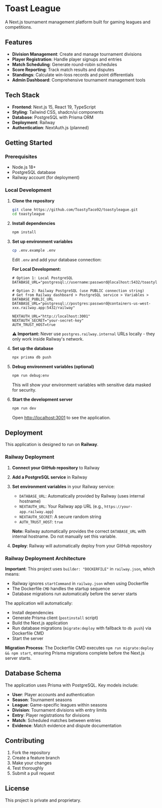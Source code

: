 # Toast League

A Next.js tournament management platform built for gaming leagues and competitions.

## Features

- **Division Management**: Create and manage tournament divisions
- **Player Registration**: Handle player signups and entries
- **Match Scheduling**: Generate round-robin schedules
- **Score Reporting**: Track match results and disputes
- **Standings**: Calculate win-loss records and point differentials
- **Admin Dashboard**: Comprehensive tournament management tools

## Tech Stack

- **Frontend**: Next.js 15, React 19, TypeScript
- **Styling**: Tailwind CSS, shadcn/ui components
- **Database**: PostgreSQL with Prisma ORM
- **Deployment**: Railway
- **Authentication**: NextAuth.js (planned)

## Getting Started

### Prerequisites

- Node.js 18+ 
- PostgreSQL database
- Railway account (for deployment)

### Local Development

1. **Clone the repository**
   ```bash
   git clone https://github.com/ToastyTaco92/toastyleague.git
   cd toastyleague
   ```

2. **Install dependencies**
   ```bash
   npm install
   ```

3. **Set up environment variables**
   ```bash
   cp .env.example .env
   ```
   
   Edit `.env` and add your database connection:
   
   **For Local Development:**
   ```env
   # Option 1: Local PostgreSQL
   DATABASE_URL="postgresql://username:password@localhost:5432/toastyleague"
   
   # Option 2: Railway PostgreSQL (use PUBLIC connection string)
   # Get from Railway dashboard > PostgreSQL service > Variables > DATABASE_PUBLIC_URL
   DATABASE_URL="postgresql://postgres:password@containers-us-west-xxx.railway.app:5432/railway"
   
   NEXTAUTH_URL="http://localhost:3001"
   NEXTAUTH_SECRET="your-secret-key"
   AUTH_TRUST_HOST=true
   ```
   
   **⚠️ Important:** Never use `postgres.railway.internal` URLs locally - they only work inside Railway's network.

4. **Set up the database**
   ```bash
   npx prisma db push
   ```

5. **Debug environment variables (optional)**
   ```bash
   npm run debug:env
   ```
   This will show your environment variables with sensitive data masked for security.

6. **Start the development server**
   ```bash
   npm run dev
   ```

   Open [http://localhost:3001](http://localhost:3001) to see the application.

## Deployment

This application is designed to run on **Railway**.

### Railway Deployment

1. **Connect your GitHub repository** to Railway
2. **Add a PostgreSQL service** in Railway
3. **Set environment variables** in your Railway service:
   - `DATABASE_URL`: Automatically provided by Railway (uses internal hostname)
   - `NEXTAUTH_URL`: Your Railway app URL (e.g., `https://your-app.railway.app`)
   - `NEXTAUTH_SECRET`: A secure random string
   - `AUTH_TRUST_HOST`: `true`
   
   **Note:** Railway automatically provides the correct `DATABASE_URL` with internal hostname. Do not manually set this variable.

4. **Deploy**: Railway will automatically deploy from your GitHub repository

### Railway Deployment Architecture

**Important**: This project uses `builder: "DOCKERFILE"` in `railway.json`, which means:
- Railway ignores `startCommand` in `railway.json` when using Dockerfile
- The Dockerfile `CMD` handles the startup sequence
- Database migrations run automatically before the server starts

The application will automatically:
- Install dependencies
- Generate Prisma client (`postinstall` script)
- Build the Next.js application
- Run database migrations (`migrate:deploy` with fallback to `db push`) via Dockerfile CMD
- Start the server

**Migration Process**: The Dockerfile CMD executes `npm run migrate:deploy && npm start`, ensuring Prisma migrations complete before the Next.js server starts.

## Database Schema

The application uses Prisma with PostgreSQL. Key models include:

- **User**: Player accounts and authentication
- **Season**: Tournament seasons
- **League**: Game-specific leagues within seasons
- **Division**: Tournament divisions with entry limits
- **Entry**: Player registrations for divisions
- **Match**: Scheduled matches between entries
- **Evidence**: Match evidence and dispute documentation

## Contributing

1. Fork the repository
2. Create a feature branch
3. Make your changes
4. Test thoroughly
5. Submit a pull request

## License

This project is private and proprietary.
